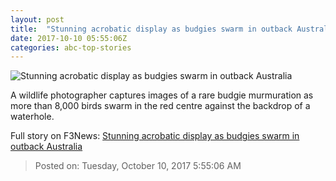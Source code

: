 ```yaml
---
layout: post
title:  "Stunning acrobatic display as budgies swarm in outback Australia"
date: 2017-10-10 05:55:06Z
categories: abc-top-stories
---
```


![Stunning acrobatic display as budgies swarm in outback Australia](http://www.abc.net.au/news/image/9035164-1x1-700x700.jpg)

A wildlife photographer captures images of a rare budgie murmuration as more than 8,000 birds swarm in the red centre against the backdrop of a waterhole.


Full story on F3News: [Stunning acrobatic display as budgies swarm in outback Australia](http://www.f3nws.com/n/yAb43)

> Posted on: Tuesday, October 10, 2017 5:55:06 AM
